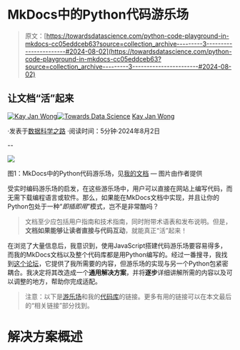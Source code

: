 # MkDocs中的Python代码游乐场

> 原文：[https://towardsdatascience.com/python-code-playground-in-mkdocs-cc05eddceb63?source=collection_archive---------3-----------------------#2024-08-02](https://towardsdatascience.com/python-code-playground-in-mkdocs-cc05eddceb63?source=collection_archive---------3-----------------------#2024-08-02)

## 让文档“活”起来

[](https://kayjanwong.medium.com/?source=post_page---byline--cc05eddceb63--------------------------------)[![Kay Jan Wong](../Images/28e803eca6327d97b6aa97ee4095d7bd.png)](https://kayjanwong.medium.com/?source=post_page---byline--cc05eddceb63--------------------------------)[](https://towardsdatascience.com/?source=post_page---byline--cc05eddceb63--------------------------------)[![Towards Data Science](../Images/a6ff2676ffcc0c7aad8aaf1d79379785.png)](https://towardsdatascience.com/?source=post_page---byline--cc05eddceb63--------------------------------) [Kay Jan Wong](https://kayjanwong.medium.com/?source=post_page---byline--cc05eddceb63--------------------------------)

·发表于[数据科学之路](https://towardsdatascience.com/?source=post_page---byline--cc05eddceb63--------------------------------) ·阅读时间：5分钟·2024年8月2日

--

![](../Images/b13134fc78b6e5fee6b743f5db66c1f1.png)

图1：MkDocs中的Python代码游乐场，见[我的文档](https://bigtree.readthedocs.io/en/stable/playground/) — 图片由作者提供

受实时编码游乐场的启发，在这些游乐场中，用户可以直接在网站上编写代码，而无需下载编程语言或软件。那么，如果能在MkDocs文档中实现，并且让你的Python包处于一种“*即插即用*”模式，岂不是非常酷吗？

> 文档至少应包括用户指南和技术指南，同时附带术语表和发布说明。但是，**文档如果能够让读者直接与代码互动**，就能真正“活”起来！

在浏览了大量信息后，我意识到，使用JavaScript搭建代码游乐场要容易得多，而我的MkDocs文档以及整个代码库都是用Python编写的。经过一番搜寻，我找到[这个论坛](https://github.com/squidfunk/mkdocs-material/discussions/3563)，它提供了我所需要的内容，但游乐场的实现与另一个Python包紧密耦合。我决定将其改造成一个**通用解决方案**，并将**逐步**详细讲解所需的内容以及可以调整的地方，帮助你完成适配。

> 注意：以下是[游乐场](https://bigtree.readthedocs.io/en/stable/playground/)和我的[代码库](https://github.com/kayjan/bigtree)的链接。更多有用的链接可以在本文最后的“相关链接”部分找到。

# 解决方案概述
